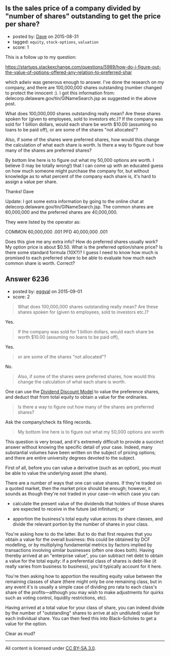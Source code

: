 ## Is the sales price of a company divided by "number of shares" outstanding to get the price per share?

- posted by: [Dave](https://stackexchange.com/users/107885/dave) on 2015-08-31
- tagged: `equity`, `stock-options`, `valuation`
- score: 1

This is a follow up to my question:

https://startups.stackexchange.com/questions/5989/how-do-i-figure-out-the-value-of-options-offered-any-relation-to-preferred-shar

which adwiv was generous enough to answer.  I've done the research on my company, and there are 100,000,000 shares outstanding (number changed to protect the innocent :).  I got this information from:
 delecorp.delaware.gov/tin/GINameSearch.jsp  as suggested in the above post.

What does 100,000,000 shares outstanding really mean?  Are these shares spoken for (given to employees, sold to investors etc.)?   If the company was sold for 1 billion dollars, would each share be worth $10.00 (assuming no loans to be paid off), or are some of the shares "not allocated"?

Also, if some of the shares were preferred shares, how would this change the calculation of what each share is worth.  Is there a way to figure out how many of the shares are preferred shares?  

By bottom line here is to figure out what my 50,000 options are worth.  I believe (I may be totally wrong!) that I can come up with an educated guess on how much someone might purchase the company for, but without knowledge as to what percent of the company each share is, it's hard to assign a value per share.

Thanks!
Dave

Update:  I got some extra information by going to the online chat at  delecorp.delaware.gov/tin/GINameSearch.jsp.  The common shares are 60,000,000 and the preferred shares are 40,000,000.

They were listed by the operator as:

COMMON 60,000,000   .001
PFD    40,000,000   .001

Does this give me any extra info?  How do preferred shares usually work?  My option price is about $0.50.  What is the preferred option/share price? Is there some standard formula (10X?)?   I guess I need to know how much is promised to each preferred share to be able to evaluate how much each common share is worth.  Correct?



## Answer 6236

- posted by: [eggyal](https://stackexchange.com/users/310184/eggyal) on 2015-09-01
- score: 2

> What does 100,000,000 shares outstanding really mean? Are these shares spoken for (given to employees, sold to investors etc.)?

Yes.

> If the company was sold for 1 billion dollars, would each share be worth $10.00 (assuming no loans to be paid off),

Yes.

> or are some of the shares "not allocated"? 

No.

> Also, if some of the shares were preferred shares, how would this change the calculation of what each share is worth.

One can use the [Dividend Discount Model](https://en.wikipedia.org/wiki/Dividend_discount_model) to value the preference shares, and deduct that from total equity to obtain a value for the ordinaries.

> Is there a way to figure out how many of the shares are preferred shares?

Ask the company/check its filing records.

> My bottom line here is to figure out what my 50,000 options are worth 

This question is very broad, and it's extremely difficult to provide a succinct answer without knowing the specific detail of your case.  Indeed, many substantial volumes have been written on the subject of pricing options; and there are entire university degrees devoted to the subject.

First of all, before you can value a derivative (such as an option), you must be able to value the underlying asset (the share).

There are a number of ways that one can value shares.  If they're traded on a quoted market, then the market price should be enough; however, it sounds as though they're not traded in your case—in which case you can:

* calculate the present value of the dividends that holders of those shares are expected to receive in the future (ad infinitum); or

* apportion the business's total equity value across its share classes, and divide the relevant portion by the number of shares in your class.

You're asking how to do the latter.  But to do that first requires that you obtain a value for the overall business: this could be obtained by DCF modelling, or by multiplying fundamental metrics by factors implied by transactions involving similar businesses (often one does both).  Having thereby arrived at an "enterprise value", you can subtract net debt to obtain a value for the total equity: if a preferential class of shares is debt-like (it really varies from business to business), you'd typically account for it here.

You're then asking how to apportion the resulting equity value between the remaining classes of share (there might only be one remaining class, but in any event it's is usually a simple case of dividing pro rata to each class's share of the profits—although you may wish to make adjustments for quirks such as voting control, liquidity restrictions, etc).

Having arrived at a total value for your class of share, you can indeed divide by the number of "outstanding" shares to arrive at a(n undiluted) value for each individual share.  You can then feed this into Black–Scholes to get a value for the option.

Clear as mud?



---

All content is licensed under [CC BY-SA 3.0](https://creativecommons.org/licenses/by-sa/3.0/).
